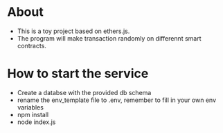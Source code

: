 # About
- This is a toy project based on ethers.js. 
- The program will make transaction randomly on differennt smart contracts.

# How to start the service
- Create a databse with the provided db schema
- rename the env_template file to .env, remember to fill in your own env variables
- npm install
- node index.js